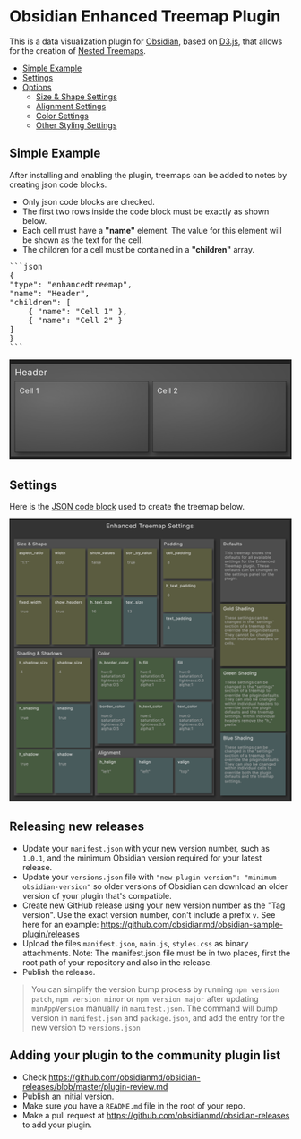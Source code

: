 # Obsidian Enhanced Treemap Plugin

This is a data visualization plugin for [Obsidian](https://obsidian.md), based on [D3.js](https://d3js.org), that allows for the creation of [Nested Treemaps](https://observablehq.com/@d3/nested-treemap).

- [Simple Example](#simple-example)
- [Settings](#settings)
- [Options](#options)
    - [Size & Shape Settings](#size--shape-settings)
    - [Alignment Settings](#alignment-settings)
    - [Color Settings](#color-settings)
    - [Other Styling Settings](#other-styling-settings)

## Simple Example

After installing and enabling the plugin, treemaps can be added to notes by creating json code blocks.
- Only json code blocks are checked.
- The first two rows inside the code block must be exactly as shown below.
- Each cell must have a **"name"** element. The value for this element will be shown as the text for the cell.
- The children for a cell must be contained in a **"children"** array.

<pre>
```json
{
"type": "enhancedtreemap",
"name": "Header",
"children": [
    { "name": "Cell 1" },
    { "name": "Cell 2" }
]
}
```
</pre>

![Simple Example Image](./examples/Simple-Example.png)

## Settings

Here is the [JSON code block](example/Settings.md) used to create the treemap below.

![Settings Image](./examples/Settings.png)

## Releasing new releases

- Update your `manifest.json` with your new version number, such as `1.0.1`, and the minimum Obsidian version required for your latest release.
- Update your `versions.json` file with `"new-plugin-version": "minimum-obsidian-version"` so older versions of Obsidian can download an older version of your plugin that's compatible.
- Create new GitHub release using your new version number as the "Tag version". Use the exact version number, don't include a prefix `v`. See here for an example: https://github.com/obsidianmd/obsidian-sample-plugin/releases
- Upload the files `manifest.json`, `main.js`, `styles.css` as binary attachments. Note: The manifest.json file must be in two places, first the root path of your repository and also in the release.
- Publish the release.

> You can simplify the version bump process by running `npm version patch`, `npm version minor` or `npm version major` after updating `minAppVersion` manually in `manifest.json`.
> The command will bump version in `manifest.json` and `package.json`, and add the entry for the new version to `versions.json`

## Adding your plugin to the community plugin list

- Check https://github.com/obsidianmd/obsidian-releases/blob/master/plugin-review.md
- Publish an initial version.
- Make sure you have a `README.md` file in the root of your repo.
- Make a pull request at https://github.com/obsidianmd/obsidian-releases to add your plugin.

